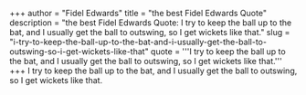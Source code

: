 +++
author = "Fidel Edwards"
title = "the best Fidel Edwards Quote"
description = "the best Fidel Edwards Quote: I try to keep the ball up to the bat, and I usually get the ball to outswing, so I get wickets like that."
slug = "i-try-to-keep-the-ball-up-to-the-bat-and-i-usually-get-the-ball-to-outswing-so-i-get-wickets-like-that"
quote = '''I try to keep the ball up to the bat, and I usually get the ball to outswing, so I get wickets like that.'''
+++
I try to keep the ball up to the bat, and I usually get the ball to outswing, so I get wickets like that.
